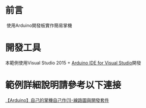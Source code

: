 # 前言
 使用Arduino開發板實作簡易掌機

# 開發工具 
 本範例使用Visual Studio 2015 + [Arduino IDE for Visual Studio](https://marketplace.visualstudio.com/items?itemName=VisualMicro.ArduinoIDEforVisualStudio)開發

# 範例詳細說明請參考以下連接   
[【Arduino】自己的掌機自己作(1)-線路圖與開發套件](http://webfish-channel.blogspot.tw/2017/02/arduino1.html)
